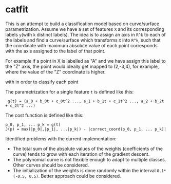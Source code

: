 # catfit

This is an attempt to build a classification model based on curve/surface parametrization.
Assume we have a set of features `X` and its corresponding labels `y`(with `k` distinct labels).
The idea is to assign an axis in `R^k` to each of the labels and find a curve/surface which transforms `X` into `R^k`,
such that the coordinate with maximum absolute value of each point corresponds with the axis assigned to the label of that point.

For example if a point in X is labelled as "A" and we have assign this label to the "Z" axis, the point would ideally get mapped to (2,-3,4), for example, where the value of the "Z" coordinate is higher.

 with in order to classify each point 

The parametrization for a single feature `t` is defined like this:

` g(t) = (a_0 + b_0t + c_0t^2 ..., a_1 + b_1t + c_1t^2 ..., a_2 + b_2t + c_2t^2 ...)`

The cost function is defined like this:
```
p_0, p_1, ... p_k = g(t)
J(p) = max(|p_0|,|p_1|, ...|p_k|) - |correct_coord(p_0, p_1, ... p_k)|
```

Identified problems with the current implementation:
- The total sum of the absolute values of the weights (coefficients of the curve) tends to grow with each iteration of the gradient descent.
- The polynomial curve is not flexible enough to adapt to multiple classes. Other curves should be considered.
- The initialization of the weights is done randomly within the interval `0.1*(-0.5, 0.5)`. Better approach could be considered.
 

